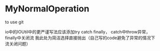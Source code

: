 # MyNormalOperation
to use git

io中的IOUtil中的更严谨写法应该添加try catch finally， catch中throw异常，finally中关闭流
我此处为简洁选择直接抛出（自己写的code避免了异常的情况下流关闭问题）
